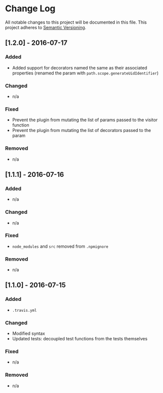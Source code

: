 # Change Log
All notable changes to this project will be documented in this file.
This project adheres to [Semantic Versioning](http://semver.org/).

## [1.2.0] - 2016-07-17
### Added
- Added support for decorators named the same as their associated properties (renamed the param with `path.scope.generateUidIdentifier`)

### Changed
- n/a

### Fixed
- Prevent the plugin from mutating the list of params passed to the visitor function
- Prevent the plugin from mutating the list of decorators passed to the param

### Removed
- n/a

## [1.1.1] - 2016-07-16
### Added
- n/a

### Changed
- n/a

### Fixed
- `node_modules` and `src` removed from `.npmignore`

### Removed
- n/a

## [1.1.0] - 2016-07-15
### Added
- `.travis.yml`

### Changed
- Modified syntax
- Updated tests: decoupled test functions from the tests themselves

### Fixed
- n/a

### Removed
- n/a
